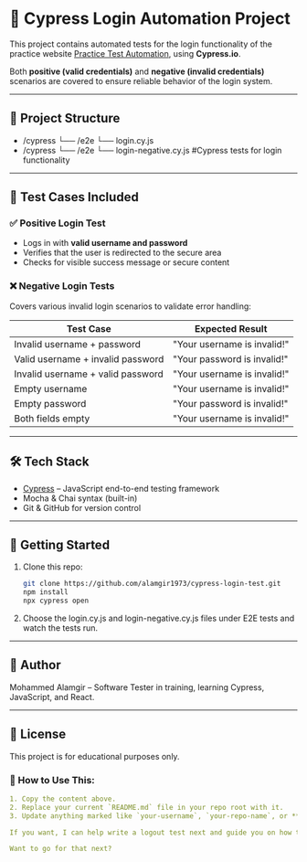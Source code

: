 # 🔐 Cypress Login Automation Project

This project contains automated tests for the login functionality of the practice website [Practice Test Automation](https://practicetestautomation.com/practice-test-login/), using **Cypress.io**.

Both **positive (valid credentials)** and **negative (invalid credentials)** scenarios are covered to ensure reliable behavior of the login system.

---

## 📂 Project Structure

- /cypress └── /e2e └── login.cy.js
- /cypress └── /e2e └── login-negative.cy.js #Cypress tests for login functionality

---

## 🧪 Test Cases Included

### ✅ Positive Login Test

- Logs in with **valid username and password**
- Verifies that the user is redirected to the secure area
- Checks for visible success message or secure content

### ❌ Negative Login Tests

Covers various invalid login scenarios to validate error handling:

| Test Case                         | Expected Result             |
| --------------------------------- | --------------------------- |
| Invalid username + password       | "Your username is invalid!" |
| Valid username + invalid password | "Your password is invalid!" |
| Invalid username + valid password | "Your username is invalid!" |
| Empty username                    | "Your username is invalid!" |
| Empty password                    | "Your password is invalid!" |
| Both fields empty                 | "Your username is invalid!" |

---

## 🛠 Tech Stack

- [Cypress](https://www.cypress.io/) – JavaScript end-to-end testing framework
- Mocha & Chai syntax (built-in)
- Git & GitHub for version control

---

## 🚀 Getting Started

1. Clone this repo:
   ```bash
   git clone https://github.com/alamgir1973/cypress-login-test.git
   npm install
   npx cypress open
   ```
2. Choose the login.cy.js and login-negative.cy.js files under E2E tests and watch the tests run.

---

## 🙌 Author

Mohammed Alamgir – Software Tester in training, learning Cypress, JavaScript, and React.

---

## 📎 License

This project is for educational purposes only.

### 🧩 How to Use This:

```yaml
1. Copy the content above.
2. Replace your current `README.md` file in your repo root with it.
3. Update anything marked like `your-username`, `your-repo-name`, or **Your Name**.

If you want, I can help write a logout test next and guide you on how to push all changes to GitHub with `git commit` and `git push`.

Want to go for that next?
```

